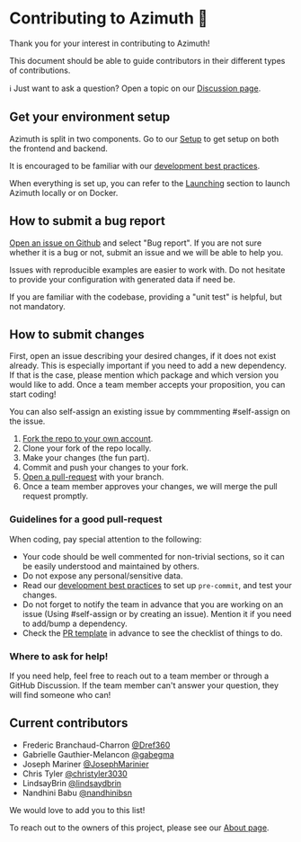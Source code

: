 # Contributing to Azimuth :telescope:

Thank you for your interest in contributing to Azimuth!

This document should be able to guide contributors in their different types of contributions.

:information_source: Just want to ask a question? Open a topic on our [Discussion page](https://github.com/ServiceNow/azimuth/discussions).


## Get your environment setup

Azimuth is split in two components.
Go to our [Setup](https://servicenow.github.io/azimuth/development/setup) to get setup on both the frontend and backend.


It is encouraged to be familiar with our [development best practices](https://servicenow.github.io/azimuth/development/dev-practices/).


When everything is set up, you can refer to the [Launching](https://servicenow.github.io/azimuth/development/launching)
section to launch Azimuth locally or on Docker.

## How to submit a bug report

[Open an issue on Github](https://github.com/ServiceNow/azimuth/issues/new/choose) and select "Bug report". If you are not sure whether it is a bug or not, submit an issue and we will be able to help you.

Issues with reproducible examples are easier to work with. Do not hesitate to provide your configuration with generated data if need be.

If you are familiar with the codebase, providing a "unit test" is helpful, but not mandatory.

## How to submit changes

First, open an issue describing your desired changes, if it does not exist already. This is especially important if you need to add a new dependency. If that is the case, please mention which package and which version you would like to add. Once a team member accepts your proposition, you can start coding!

You can also self-assign an existing issue by commmenting #self-assign on the issue.

1. [Fork the repo to your own account](https://github.com/ServiceNow/azimuth/fork).
2. Clone your fork of the repo locally.
3. Make your changes (the fun part).
4. Commit and push your changes to your fork.
5. [Open a pull-request](https://github.com/ServiceNow/azimuth/compare) with your branch.
6. Once a team member approves your changes, we will merge the pull request promptly.

### Guidelines for a good pull-request
When coding, pay special attention to the following:
* Your code should be well commented for non-trivial sections, so it can be easily understood and maintained by others.
* Do not expose any personal/sensitive data.
* Read our [development best practices](https://servicenow.github.io/azimuth/development/dev-practices/) to set up `pre-commit`, and test your changes.
* Do not forget to notify the team in advance that you are working on an issue (Using #self-assign or by creating an issue). Mention it if you need to add/bump a dependency.
* Check the [PR template](https://github.com/ServiceNow/azimuth/blob/main/.github/pull_request_template.md) in advance to see the checklist of things to do.

### Where to ask for help!

If you need help, feel free to reach out to a team member or through a GitHub Discussion.
If the team member can't answer your question, they will find someone who can!


## Current contributors

- Frederic Branchaud-Charron [@Dref360](https://github.com/Dref360)
- Gabrielle Gauthier-Melancon [@gabegma](https://github.com/gabegma)
- Joseph Mariner [@JosephMarinier](https://github.com/JosephMarinier)
- Chris Tyler [@christyler3030](https://github.com/christyler3030)
- LindsayBrin [@lindsaydbrin](https://github.com/lindsaydbrin)
- Nandhini Babu [@nandhinibsn](https://github.com/nandhinibsn)

We would love to add you to this list!

To reach out to the owners of this project, please see our [About page](https://servicenow.github.io/azimuth/about-us/).
